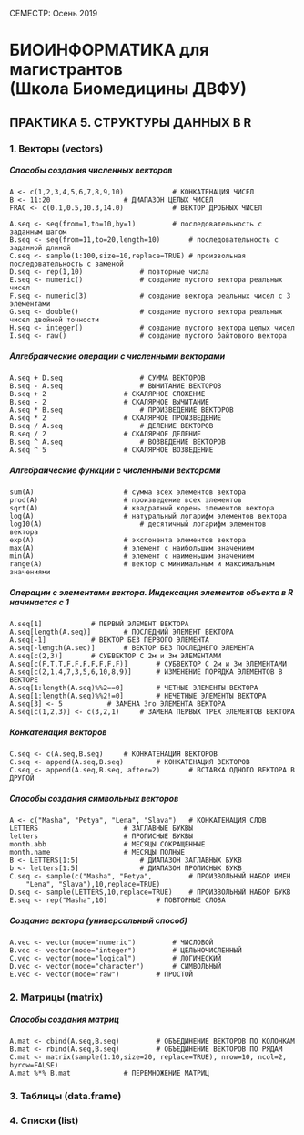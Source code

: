 СЕМЕСТР: Осень 2019

# БИОИНФОРМАТИКА для магистрантов<br/>(Школа Биомедицины ДВФУ)

## ПРАКТИКА 5. СТРУКТУРЫ ДАННЫХ В R

### 1. Векторы (vectors)

##### Способы создания численных векторов
```
A <- c(1,2,3,4,5,6,7,8,9,10)			# КОНКАТЕНАЦИЯ ЧИСЕЛ
B <- 11:20					# ДИАПАЗОН ЦЕЛЫХ ЧИСЕЛ
FRAC <- c(0.1,0.5,10.3,14.0)			# ВЕКТОР ДРОБНЫХ ЧИСЕЛ

A.seq <- seq(from=1,to=10,by=1)			# последовательность с заданным шагом
B.seq <- seq(from=11,to=20,length=10)		# последовательность с заданной длиной
С.seq <- sample(1:100,size=10,replace=TRUE)	# произвольная последовательность с заменой
D.seq <- rep(1,10)				# повторные числа
E.seq <- numeric()				# создание пустого вектора реальных чисел
F.seq <- numeric(3)				# создание вектора реальных чисел с 3 элементами
G.seq <- double()				# создание пустого вектора реальных чисел двойной точности
H.seq <- integer()				# создание пустого вектора целых чисел
I.seq <- raw()					# создание пустого байтового вектора
```

##### Алгебраические операции с численными векторами
```
A.seq + D.seq					# СУММА ВЕКТОРОВ
B.seq - A.seq					# ВЫЧИТАНИЕ ВЕКТОРОВ
B.seq + 2					# СКАЛЯРНОЕ СЛОЖЕНИЕ
B.seq - 2					# СКАЛЯРНОЕ ВЫЧИТАНИЕ
A.seq * B.seq					# ПРОИЗВЕДЕНИЕ ВЕКТОРОВ
A.seq * 2					# СКАЛЯРНОЕ ПРОИЗВЕДЕНИЕ
B.seq / A.seq					# ДЕЛЕНИЕ ВЕКТОРОВ
B.seq / 2					# СКАЛЯРНОЕ ДЕЛЕНИЕ
B.seq ^ A.seq					# ВОЗВЕДЕНИЕ ВЕКТОРОВ
A.seq ^ 5					# СКАЛЯРНОЕ ВОЗВЕДЕНИЕ
```

##### Алгебраические функции с численными векторами
```
sum(A)						# сумма всех элементов вектора
prod(A)						# произведение всех элементов
sqrt(A)						# квадратный корень элементов вектора
log(A)						# натуральный логарифм элементов вектора
log10(A)						# десятичный логарифм элементов вектора
exp(A)						# экспонента элементов вектора
max(A)						# элемент с наибольшим значением
min(A)						# элемент с наименьшим значением
range(A)					# вектор с минимальным и максимальным значениями
```

##### Операции с элементами вектора. Индексация элементов объекта в R начинается с 1
```
A.seq[1]			# ПЕРВЫЙ ЭЛЕМЕНТ ВЕКТОРА
A.seq[length(A.seq)]		# ПОСЛЕДНИЙ ЭЛЕМЕНТ ВЕКТОРА
A.seq[-1]			# ВЕКТОР БЕЗ ПЕРВОГО ЭЛЕМЕНТА
A.seq[-length(A.seq)]		# ВЕКТОР БЕЗ ПОСЛЕДНЕГО ЭЛЕМЕНТА
A.seq[c(2,3)]		# СУБВЕКТОР С 2м и 3м ЭЛЕМЕНТАМИ
A.seq[c(F,T,T,F,F,F,F,F,F,F)]		# СУБВЕКТОР С 2м и 3м ЭЛЕМЕНТАМИ
A.seq[c(2,1,4,7,3,5,6,10,8,9)]		# ИЗМЕНЕНИЕ ПОРЯДКА ЭЛЕМЕНТОВ В ВЕКТОРЕ
A.seq[1:length(A.seq)%%2==0]		# ЧЕТНЫЕ ЭЛЕМЕНТЫ ВЕКТОРА
A.seq[1:length(A.seq)%%2!=0]		# НЕЧЕТНЫЕ ЭЛЕМЕНТЫ ВЕКТОРА
A.seq[3] <- 5			# ЗАМЕНА 3го ЭЛЕМЕНТА ВЕКТОРА
A.seq[с(1,2,3)] <- c(3,2,1)		# ЗАМЕНА ПЕРВЫХ ТРЕХ ЭЛЕМЕНТОВ ВЕКТОРА
```

##### Конкатенация векторов
```
C.seq <- c(A.seq,B.seq)		# КОНКАТЕНАЦИЯ ВЕКТОРОВ
C.seq <- append(A.seq,B.seq)		# КОНКАТЕНАЦИЯ ВЕКТОРОВ
C.seq <- append(A.seq,B.seq, after=2)		# ВСТАВКА ОДНОГО ВЕКТОРА В ДРУГОЙ
```

##### Способы создания символьных векторов
```
A <- c("Masha", "Petya", "Lena", "Slava")	# КОНКАТЕНАЦИЯ СЛОВ
LETTERS						# ЗАГЛАВНЫЕ БУКВЫ
letters						# ПРОПИСНЫЕ БУКВЫ
month.abb					# МЕСЯЦЫ СОКРАЩЕННЫЕ
month.name					# МЕСЯЦЫ ПОЛНЫЕ
B <- LETTERS[1:5]				# ДИАПАЗОН ЗАГЛАВНЫХ БУКВ
b <- letters[1:5]				# ДИАПАЗОН ПРОПИСНЫХ БУКВ
С.seq <- sample(c("Masha", "Petya", 		# ПРОИЗВОЛЬНЫЙ НАБОР ИМЕН
	"Lena", "Slava"),10,replace=TRUE)
D.seq <- sample(LETTERS,10,replace=TRUE)	# ПРОИЗВОЛЬНЫЙ НАБОР БУКВ
E.seq <- rep("Masha",10)			# ПОВТОРНЫЕ СЛОВА
```

##### Создание вектора (универсальный способ)
```
A.vec <- vector(mode="numeric")			# ЧИСЛОВОЙ
B.vec <- vector(mode="integer")			# ЦЕЛЬНОЧИСЛЕННЫЙ
С.vec <- vector(mode="logical")			# ЛОГИЧЕСКИЙ
D.vec <- vector(mode="character")		# СИМВОЛЬНЫЙ
E.vec <- vector(mode="raw")			# ПРОСТОЙ
```

### 2. Матрицы (matrix)
##### Способы создания матриц
```
A.mat <- cbind(A.seq,B.seq)			# ОБЪЕДИНЕНИЕ ВЕКТОРОВ ПО КОЛОНКАМ
B.mat <- rbind(A.seq,B.seq)			# ОБЪЕДИНЕНИЕ ВЕКТОРОВ ПО РЯДАМ
C.mat <- matrix(sample(1:10,size=20, replace=TRUE), nrow=10, ncol=2, byrow=FALSE)
A.mat %*% B.mat				# ПЕРЕМНОЖЕНИЕ МАТРИЦ
```
### 3. Таблицы (data.frame)

### 4. Списки (list)

